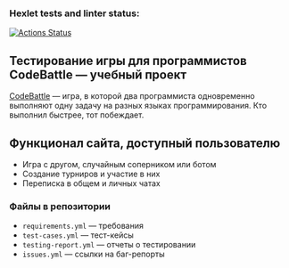 ### Hexlet tests and linter status:
[![Actions Status](https://github.com/VeryCherryBerry/qa-engineer-project-85/actions/workflows/hexlet-check.yml/badge.svg)](https://github.com/VeryCherryBerry/qa-engineer-project-85/actions)

## Тестирование игры для программистов CodeBattle — учебный проект

[CodeBattle](https://codebattle.hexlet.io/) — игра, в которой два программиста одновременно выполняют одну задачу на разных языках программирования. Кто выполнил быстрее, тот побеждает. 

## Функционал сайта, доступный пользователю
- Игра с другом, случайным соперником или ботом
- Создание турниров и участие в них
- Переписка в общем и личных чатах

### Файлы в репозитории
-   `requirements.yml` — требования
-   `test-cases.yml` — тест-кейсы
-   `testing-report.yml` — отчеты о тестировании
-   `issues.yml` — ссылки на баг-репорты